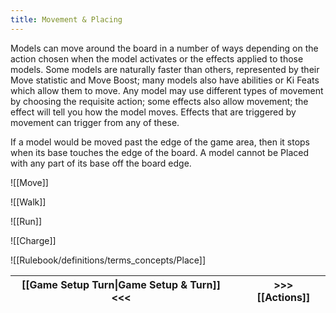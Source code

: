 ```yaml
---
title: Movement & Placing
---
```


Models can move around the board in a number of ways depending on the action chosen when the model activates or the effects applied to those models. Some models are naturally faster than others, represented by their Move statistic and Move Boost; many models also have abilities or Ki Feats which allow them to move. Any model may use different types of movement by choosing the requisite action; some effects also allow movement; the effect will tell you how the model moves. Effects that are triggered by movement can trigger from any of these.

If a model would be moved past the edge of the game area, then it stops when its base touches the edge of the board. A model cannot be Placed with any part of its base off the board edge.

![[Move]]

![[Walk]]

![[Run]]

![[Charge]]

![[Rulebook/definitions/terms_concepts/Place]]


| [[Game Setup Turn\|Game Setup & Turn]] <<< |     | >>> [[Actions]] |
| ------------------------------------------ | --- | --------------- |
